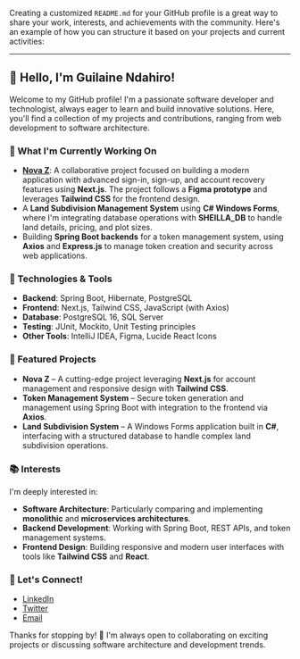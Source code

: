 Creating a customized `README.md` for your GitHub profile is a great way to share your work, interests, and achievements with the community. Here's an example of how you can structure it based on your projects and current activities:

---

## 👋 Hello, I'm Guilaine Ndahiro!

Welcome to my GitHub profile! I'm a passionate software developer and technologist, always eager to learn and build innovative solutions. Here, you'll find a collection of my projects and contributions, ranging from web development to software architecture.

### 🌱 What I'm Currently Working On
- **[Nova Z](https://github.com/your-repo/nova-z)**: A collaborative project focused on building a modern application with advanced sign-in, sign-up, and account recovery features using **Next.js**. The project follows a **Figma prototype** and leverages **Tailwind CSS** for the frontend design.
- A **Land Subdivision Management System** using **C# Windows Forms**, where I'm integrating database operations with **SHEILLA_DB** to handle land details, pricing, and plot sizes.
- Building **Spring Boot backends** for a token management system, using **Axios** and **Express.js** to manage token creation and security across web applications.

### 🔧 Technologies & Tools
- **Backend**: Spring Boot, Hibernate, PostgreSQL
- **Frontend**: Next.js, Tailwind CSS, JavaScript (with Axios)
- **Database**: PostgreSQL 16, SQL Server
- **Testing**: JUnit, Mockito, Unit Testing principles
- **Other Tools**: IntelliJ IDEA, Figma, Lucide React Icons

### 🌟 Featured Projects
- **Nova Z** – A cutting-edge project leveraging **Next.js** for account management and responsive design with **Tailwind CSS**.
- **Token Management System** – Secure token generation and management using Spring Boot with integration to the frontend via **Axios**.
- **Land Subdivision System** – A Windows Forms application built in **C#**, interfacing with a structured database to handle complex land subdivision operations.

### 📚 Interests
I'm deeply interested in:
- **Software Architecture**: Particularly comparing and implementing **monolithic** and **microservices architectures**.
- **Backend Development**: Working with Spring Boot, REST APIs, and token management systems.
- **Frontend Design**: Building responsive and modern user interfaces with tools like **Tailwind CSS** and **React**.

### 💬 Let's Connect!
- [LinkedIn](https://linkedin.com/in/your-profile)
- [Twitter](https://twitter.com/your-profile)
- [Email](mailto:your.email@example.com)

Thanks for stopping by! 🚀 I'm always open to collaborating on exciting projects or discussing software architecture and development trends.

